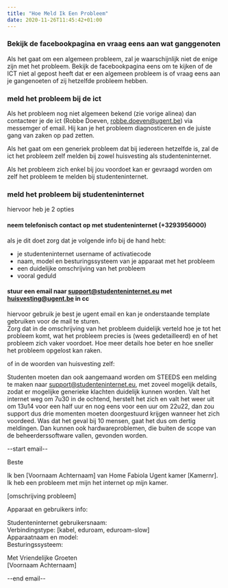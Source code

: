 ```yaml
---
title: "Hoe Meld Ik Een Probleem"
date: 2020-11-26T11:45:42+01:00
---
```


### Bekijk de facebookpagina en vraag eens aan wat ganggenoten

Als het gaat om een algemeen probleem, zal je waarschijnlijk niet de enige zijn met het probleem.
Bekijk de facebookpagina eens om te kijken of de ICT niet al gepost heeft dat er een algemeen probleem is of vraag eens aan je gangenoeten of zij hetzelfde probleem hebben.

### meld het probleem bij de ict

Als het probleem nog niet algemeen bekend (zie vorige alinea) dan contacteer je de ict (Robbe Doeven, robbe.doeven@ugent.be) via messemger of email.
Hij kan je het probleem diagnosticeren en de juiste gang van zaken op pad zetten.

Als het gaat om een generiek probleem dat bij iedereen hetzelfde is, zal de ict het probleem zelf melden bij zowel huisvesting als studenteninternet.

Als het probleem zich enkel bij jou voordoet kan er gevraagd worden om zelf het probleem te melden bij studenteninternet.

### meld het probleem bij studenteninternet

hiervoor heb je 2 opties

#### neem telefonisch contact op met studenteninternet (+3293956000)

als je dit doet zorg dat je volgende info bij de hand hebt:
* je studenteninternet username of activatiecode
* naam, model en besturingssysteem van je apparaat met het probleem
* een duidelijke omschrijving van het probleem
* vooral geduld

#### stuur een email naar support@studenteninternet.eu met huisvesting@ugent.be in cc

hiervoor gebruik je best je ugent email en kan je onderstaande template gebruiken voor de mail te sturen.  
Zorg dat in de omschrijving van het probleem duidelijk verteld hoe je tot het probleem komt, wat het probleem precies is (wees gedetailleerd) en of het probleem zich vaker voordoet.
Hoe meer details hoe beter en hoe sneller het probleem opgelost kan raken.

of in de woorden van huisvesting zelf:

Studenten moeten dan ook aangemaand worden om STEEDS een melding te maken naar support@studenteninternet.eu, met zoveel mogelijk details, zodat er mogelijke generieke klachten duidelijk kunnen worden. Valt het internet weg om 7u30 in de ochtend, herstelt het zich en valt het weer uit om 13u14 voor een half uur en nog eens voor een uur om 22u22, dan zou support dus drie momenten moeten doorgestuurd krijgen wanneer het zich voordeed.
Was dat het geval bij 10 mensen, gaat het dus om dertig meldingen. Dan kunnen ook hardwareproblemen, die buiten de scope van de beheerderssoftware vallen, gevonden worden.


--start email--

Beste

Ik ben [Voornaam Achternaam] van Home Fabiola Ugent kamer [Kamernr].  
Ik heb een probleem met mijn het internet op mijn kamer.

[omschrijving probleem]

Apparaat en gebruikers info:

Studenteninternet gebruikersnaam:  
Verbindingstype: [kabel, eduroam, eduroam-slow]  
Apparaatnaam en model:  
Besturingssysteem:  

Met Vriendelijke Groeten  
[Voornaam Achternaam]

--end email--



